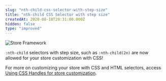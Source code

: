 ```yaml
---
slug: "nth-child-css-selector-with-step-size"
title: "nth-child CSS Selector with step size"
createdAt: 2020-08-18T20:31:00.000Z
hidden: false
type: "improved"
---
```


![Store Framework](https://raw.githubusercontent.com/vtexdocs/dev-portal-content/main/images/nth-child-css-selector-with-step-size-0.png)

`:nth-child` selectors with step size, such as `:nth-child(2n)` are now allowed for your store customization with CSS!

For more on customizing your store with CSS and HTML selectors, access [Using CSS Handles for store customization](https://vtex.io/docs/recipes/style/using-css-handles-for-store-customization/#best-practices).

